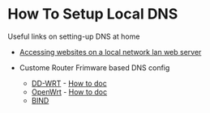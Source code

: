 # How To Setup Local DNS

Useful links on setting-up DNS at home

* [Accessing websites on a local network lan web server](https://www.devside.net/wamp-server/accessing-websites-on-a-local-network-lan-web-server)

* Custome Router Frimware based DNS config 
  * [DD-WRT](https://www.dd-wrt.com/site/index) - [How to doc](https://www.dd-wrt.com/wiki/index.php/DNSMasq_as_DHCP_server)
  * [OpenWrt](http://wiki.openwrt.org/start) - [How to doc](http://wiki.openwrt.org/doc/howto/dhcp.dnsmasq)
  * [BIND](https://www.isc.org/downloads/bind/)
